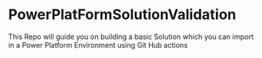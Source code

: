 # PowerPlatFormSolutionValidation
This Repo will guide you on building a basic Solution which you can import in a Power Platform Environment using Git Hub actions
